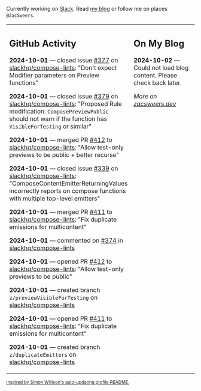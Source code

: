 Currently working on [Slack](https://slack.com/). Read [my blog](https://zacsweers.dev/) or follow me on places `@ZacSweers`.

<table><tr><td valign="top" width="60%">

## GitHub Activity
<!-- githubActivity starts -->
**2024-10-01** — closed issue [#377](https://github.com/slackhq/compose-lints/issues/377) on [slackhq/compose-lints](https://github.com/slackhq/compose-lints): "Don't expect Modifier parameters on Preview functions"

**2024-10-01** — closed issue [#379](https://github.com/slackhq/compose-lints/issues/379) on [slackhq/compose-lints](https://github.com/slackhq/compose-lints): "Proposed Rule modification: `ComposePreviewPublic` should not warn if the function has `VisibleForTesting` or similar"

**2024-10-01** — merged PR [#412](https://github.com/slackhq/compose-lints/pull/412) to [slackhq/compose-lints](https://github.com/slackhq/compose-lints): "Allow test-only previews to be public + better recurse"

**2024-10-01** — closed issue [#339](https://github.com/slackhq/compose-lints/issues/339) on [slackhq/compose-lints](https://github.com/slackhq/compose-lints): "ComposeContentEmitterReturningValues incorrectly reports on compose functions with multiple top-level emitters"

**2024-10-01** — merged PR [#411](https://github.com/slackhq/compose-lints/pull/411) to [slackhq/compose-lints](https://github.com/slackhq/compose-lints): "Fix duplicate emissions for multicontent"

**2024-10-01** — commented on [#374](https://github.com/slackhq/compose-lints/issues/374#issuecomment-2387047669) in [slackhq/compose-lints](https://github.com/slackhq/compose-lints)

**2024-10-01** — opened PR [#412](https://github.com/slackhq/compose-lints/pull/412) to [slackhq/compose-lints](https://github.com/slackhq/compose-lints): "Allow test-only previews to be public"

**2024-10-01** — created branch `z/previewVisibleForTesting` on [slackhq/compose-lints](https://github.com/slackhq/compose-lints)

**2024-10-01** — opened PR [#411](https://github.com/slackhq/compose-lints/pull/411) to [slackhq/compose-lints](https://github.com/slackhq/compose-lints): "Fix duplicate emissions for multicontent"

**2024-10-01** — created branch `z/duplicateEmitters` on [slackhq/compose-lints](https://github.com/slackhq/compose-lints)
<!-- githubActivity ends -->
</td><td valign="top" width="40%">

## On My Blog
<!-- blog starts -->
**2024-10-02** — Could not load blog content. Please check back later.
<!-- blog ends -->
_More on [zacsweers.dev](https://zacsweers.dev/)_
</td></tr></table>

<sub><a href="https://simonwillison.net/2020/Jul/10/self-updating-profile-readme/">Inspired by Simon Willison's auto-updating profile README.</a></sub>
